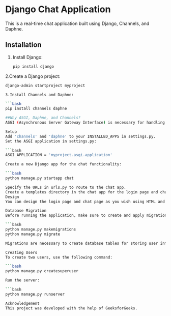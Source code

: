 # Django Chat Application

This is a real-time chat application built using Django, Channels, and Daphne.

## Installation

1. Install Django:

   ```bash
   pip install django

2.Create a Django project:

  ```bash
  django-admin startproject myproject

3.Install Channels and Daphne:

  ```bash
  pip install channels daphne

##Why ASGI, Daphne, and Channels?
ASGI (Asynchronous Server Gateway Interface) is necessary for handling asynchronous tasks, such as WebSockets, in Django. Daphne is an ASGI server used to run Django applications with Channels, which allows for real-time features like chat.

Setup
Add 'channels' and 'daphne' to your INSTALLED_APPS in settings.py.
Set the ASGI application in settings.py:

  ```bash
  ASGI_APPLICATION = 'myproject.asgi.application'

Create a new Django app for the chat functionality:

  ```bash
  python manage.py startapp chat

Specify the URLs in urls.py to route to the chat app.
Create a templates directory in the chat app for the login page and chat page HTML templates.
Design
You can design the login page and chat page as you wish using HTML and CSS.

Database Migration
Before running the application, make sure to create and apply migrations:

  ```bash
  python manage.py makemigrations
  python manage.py migrate

Migrations are necessary to create database tables for storing user information and chat messages.

Creating Users
To create two users, use the following command:

  ```bash
  python manage.py createsuperuser  

Run the server:

  ```bash
  python manage.py runserver

Acknowledgement
This project was developed with the help of GeeksforGeeks.
